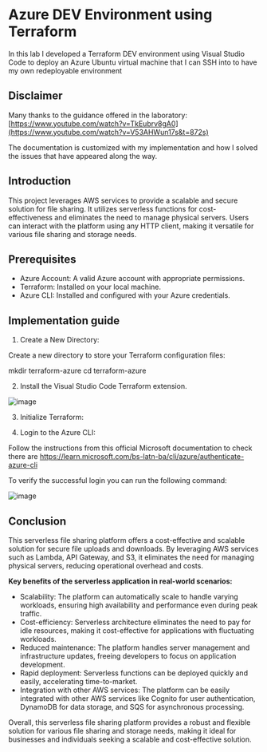 <h1> Azure DEV Environment using Terraform </h1>

In this lab I developed a Terraform DEV environment using Visual Studio Code to deploy an Azure Ubuntu virtual machine that I can SSH into to have my own redeployable environment

<h2> Disclaimer </h2>

Many thanks to the guidance offered in the laboratory: [https://www.youtube.com/watch?v=TkEubrv8gA0](https://www.youtube.com/watch?v=V53AHWun17s&t=872s)

The documentation is customized with my implementation and how I solved the issues that have appeared along the way.

<h2> Introduction </h2>

This project leverages AWS services to provide a scalable and secure solution for file sharing. It utilizes serverless functions for cost-effectiveness and eliminates the need to manage physical servers. Users can interact with the platform using any HTTP client, making it versatile for various file sharing and storage needs.

<h2> Prerequisites </h2>

- Azure Account: A valid Azure account with appropriate permissions.
- Terraform: Installed on your local machine.
- Azure CLI: Installed and configured with your Azure credentials.

<h2> Implementation guide </h2>

1. Create a New Directory:

Create a new directory to store your Terraform configuration files:

mkdir terraform-azure
cd terraform-azure

2. Install the Visual Studio Code Terraform extension.

![image](https://github.com/user-attachments/assets/6b238a74-27cd-48c8-b047-6d4a625cd9c1)

3. Initialize Terraform:

4. Login to the Azure CLI:

Follow the instructions from this official Microsoft documentation to check there are https://learn.microsoft.com/bs-latn-ba/cli/azure/authenticate-azure-cli

To verify the successful login you can run the following command:

![image](https://github.com/user-attachments/assets/fd7e43e9-b36f-407c-bb2a-584dfb9defb3)



<h2> Conclusion </h2>
This serverless file sharing platform offers a cost-effective and scalable solution for secure file uploads and downloads. By leveraging AWS services such as Lambda, API Gateway, and S3, it eliminates the need for managing physical servers, reducing operational overhead and costs.

**Key benefits of the serverless application in real-world scenarios:**


- Scalability: The platform can automatically scale to handle varying workloads, ensuring high availability and performance even during peak traffic.
- Cost-efficiency: Serverless architecture eliminates the need to pay for idle resources, making it cost-effective for applications with fluctuating workloads.
- Reduced maintenance: The platform handles server management and infrastructure updates, freeing developers to focus on application development.
- Rapid deployment: Serverless functions can be deployed quickly and easily, accelerating time-to-market.
- Integration with other AWS services: The platform can be easily integrated with other AWS services like Cognito for user authentication, DynamoDB for data storage, and SQS for asynchronous processing.

Overall, this serverless file sharing platform provides a robust and flexible solution for various file sharing and storage needs, making it ideal for businesses and individuals seeking a scalable and cost-effective solution.

